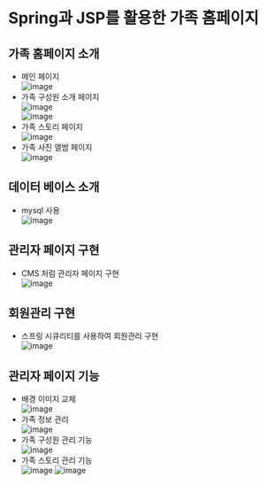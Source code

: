 # Spring과 JSP를 활용한 가족 홈페이지
## 가족 홈페이지 소개
- 메인 페이지   
    ![image](images/home.jpg)
- 가족 구성원 소개 페이지   
    ![image](images/intro.jpg)   
    ![image](images/intro2.jpg)
- 가족 스토리 페이지   
    ![image](images/story.jpg)
- 가족 사진 앨범 페이지   
    ![image](images/gallery.jpg)

## 데이터 베이스 소개
- mysql 사용   
    ![image](/images/dbtables.jpg)

## 관리자 페이지 구현
- CMS 처럼 관리자 페이지 구현   
    ![image](images/usermanagement.jpg)

## 회원관리 구현
- 스프링 시큐리티를 사용하여 회원관리 구현   
    ![image](images/adminpage.jpg)

## 관리자 페이지 기능
- 배경 이미지 교체   
    ![image](images/changebgimg.jpg)
- 가족 정보 관리   
    ![image](images/fmailymanage.jpg)
- 가족 구성원 관리 기능  
    ![image](images/addfamily.jpg)
- 가족 스토리 관리 기능   
    ![image](images/storyadmin.jpg)
    ![image](images/storyadmin2.jpg)

